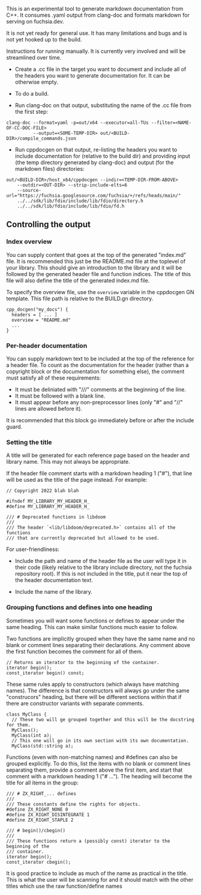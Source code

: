 This is an experimental tool to generate markdown documentation from C++. It
consumes .yaml output from clang-doc and formats markdown for serving on
fuchsia.dev.

It is not yet ready for general use. It has many limitations and bugs and is not
yet hooked up to the build.

Instructions for running manually. It is currently very involved and will be
streamlined over time.

  * Create a .cc file in the target you want to document and include all of the
    headers you want to generate documentation for. It can be otherwise empty.

  * To do a build.

  * Run clang-doc on that output, substituting the name of the .cc file from the
    first step:

```
clang-doc --format=yaml -p=out/x64 --executor=all-TUs --filter=<NAME-OF-CC-DOC-FILE>
          --output=<SOME-TEMP-DIR> out/<BUILD-DIR>/compile_commands.json
```

  * Run cppdocgen on that output, re-listing the headers you want to include
    documentation for (relative to the build dir) and providing input (the temp
    directory generated by clang-doc) and output (for the markdown files)
    directories:

```
out/<BUILD-DIR>/host_x64/cppdocgen --indir=<TEMP-DIR-FROM-ABOVE>
    --outdir=<OUT-DIR> --strip-include-elts=6
    --source-url="https://fuchsia.googlesource.com/fuchsia/+/refs/heads/main/"
    ../../sdk/lib/fdio/include/lib/fdio/directory.h
    ../../sdk/lib/fdio/include/lib/fdio/fd.h
```

## Controlling the output

### Index overview

You can supply content that goes at the top of the generated "index.md" file. It
is recommended this just be the README.md file at the toplevel of your library.
This should give an introduction to the library and it will be followed by the
generated header file and function indices. The title of this file will also
define the title of the generated index.md file.

To specify the overview file, use the `overview` variable in the cppdocgen GN
template. This file path is relative to the BUILD.gn directory.

```
cpp_docgen("my_docs") {
  headers = [ ... ]
  overview = "README.md"
  ...
}
```

### Per-header documentation

You can supply markdown text to be included at the top of the reference for a
header file. To count as the documentation for the header (rather than a
copyright block or the documentation for something else), the comment must
satisfy all of these requirements:

  * It must be deliniated with "///" comments at the beginning of the line.
  * It must be followed with a blank line.
  * It must appear before any non-preprocessor lines (only "#" and "//" lines
    are allowed before it).

It is recommended that this block go immediately before or after the include guard.

### Setting the title

A title will be generated for each reference page based on the header and
library name. This may not always be appropriate.

If the header file comment starts with a markdown heading 1 ("#"), that line
will be used as the title of the page instead. For example:

```
// Copyright 2022 blah blah

#ifndef MY_LIBRARY_MY_HEADER_H_
#define MY_LIBRARY_MY_HEADER_H_

/// # Deprecated functions in libdoom
///
/// The header `<lib/libdoom/deprecated.h>` contains all of the functions
/// that are currently deprecated but allowed to be used.
```

For user-friendliness:

  * Include the path and name of the header file as the user will type it in
    their code (likely relative to the library include directory, not the
    fuchsia repository root). If this is not included in the title, put it near
    the top of the header documentation text.

  * Include the name of the library.

### Grouping functions and defines into one heading

Sometimes you will want some functions or defines to appear under the same
heading. This can make similar functions much easier to follow.

Two functions are implicitly grouped when they have the same name and no blank
or comment lines separating their declarations. Any comment above the first
function becomes the comment for all of them.

```
// Returns an iterator to the beginning of the container.
iterator begin();
const_iterator begin() const;
```

These same rules apply to constructors (which always have matching names).
The difference is that constructors will always go under the same "construcors"
heading, but there will be different sections within that if there are
constructor variants with separate comments.

```
class MyClass {
  // These two will ge grouped together and this will be the docstring for them.
  MyClass();
  MyClass(int a);
  // This one will go in its own section with its own documentation.
  MyClass(std::string a);
```

Functions (even with non-matching names) and #defines can also be grouped
explicitly. To do this, list the items with no blank or comment lines separating
them, provide a comment above the first item, and start that comment with a
markdown heading 1 ("# ..."). The heading will become the title for all items in
the group:

```
/// # ZX_RIGHT_... defines
///
/// These constants define the rights for objects.
#define ZX_RIGHT_NONE 0
#define ZX_RIGHT_DISINTEGRATE 1
#define ZX_RIGHT_STAPLE 2

/// # begin()/cbegin()
///
/// These functions return a (possibly const) iterator to the beginning of the
/// container.
iterator begin();
const_iterator cbegin();
```

It is good practice to include as much of the name as practical in the title.
This is what the user will be scanning for and it should match with the other
titles which use the raw function/define names
